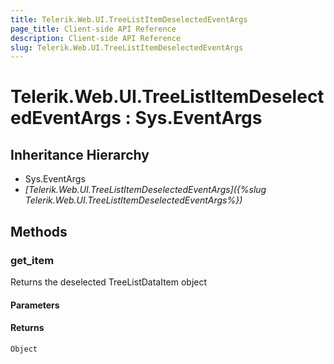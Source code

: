 ```yaml
---
title: Telerik.Web.UI.TreeListItemDeselectedEventArgs
page_title: Client-side API Reference
description: Client-side API Reference
slug: Telerik.Web.UI.TreeListItemDeselectedEventArgs
---
```


# Telerik.Web.UI.TreeListItemDeselectedEventArgs : Sys.EventArgs

## Inheritance Hierarchy

* Sys.EventArgs
* *[Telerik.Web.UI.TreeListItemDeselectedEventArgs]({%slug Telerik.Web.UI.TreeListItemDeselectedEventArgs%})*

## Methods

### get_item

Returns the deselected TreeListDataItem object  

#### Parameters

#### Returns

`Object`
